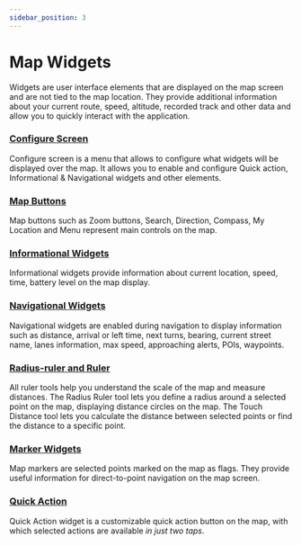 ```yaml
---
sidebar_position: 3
---
```


# Map Widgets

Widgets are user interface elements that are displayed on the map screen and are not tied to the map location. They provide additional information about your current route, speed, altitude, recorded track and other data and allow you to quickly interact with the application.

### [Configure Screen](./configure-screen.md)

Configure screen is a menu that allows to configure what widgets will be displayed over the map. It allows you to enable and configure Quick action, Informational & Navigational widgets and other elements.

### [Map Buttons](./map-buttons.md)

Map buttons such as Zoom buttons, Search, Direction, Compass, My Location and Menu represent main controls on the map.

### [Informational Widgets](./info-widgets.md)

Informational widgets provide information about current location, speed, time, battery level on the map display.

### [Navigational Widgets](./nav-widgets.md)

Navigational widgets are enabled during navigation to display information such as distance, arrival or left time, next turns, bearing, current street name, lanes information, max speed, approaching alerts, POIs, waypoints.

### [Radius-ruler and Ruler](./radius-ruler.md)

All ruler tools help you understand the scale of the map and measure distances. The Radius Ruler tool lets you define a radius around a selected point on the map, displaying distance circles on the map. The Touch Distance tool lets you calculate the distance between selected points or find the distance to a specific point.

### [Marker Widgets](./markers.md)

Map markers are selected points marked on the map as flags. They provide useful information for direct-to-point navigation on the map screen.

### [Quick Action](./quick-action.md)

Quick Action widget is a customizable quick action button on the map, with which selected actions are available *in just two taps*.
